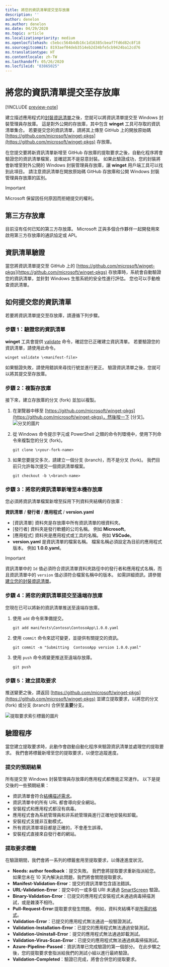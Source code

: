 ```yaml
---
title: 將您的資訊清單提交至存放庫
description: ''
author: denelon
ms.author: denelon
ms.date: 04/29/2020
ms.topic: article
ms.localizationpriority: medium
ms.openlocfilehash: c5ebcc564b4db16c1d16385cbeaf7fd6d82c8f18
ms.sourcegitcommit: 8193aef04deb3514eb2d34bfe5cb9424ba12cd76
ms.translationtype: HT
ms.contentlocale: zh-TW
ms.lasthandoff: 05/26/2020
ms.locfileid: "83865025"
---
```

# <a name="submit-your-manifest-to-the-repository"></a>將您的資訊清單提交至存放庫

[!INCLUDE [preview-note](../../includes/package-manager-preview.md)]

建立描述應用程式的[封裝資訊清單](manifest.md)之後，您就可以將資訊清單提交至 Windows 封裝管理員存放庫。 這是對外公開的存放庫，其中包含 **winget** 工具可存取的資訊清單集合。 若要提交您的資訊清單，請將其上傳至 GitHub 上的開放原始碼 [https://github.com/microsoft/winget-pkgs](https://github.com/microsoft/winget-pkgs) 存放庫。

在您提交要將新資訊清單新增至 GitHub 存放庫的提取要求之後，自動化程序將會驗證您的資訊清單檔案，並確認其不是惡意封裝。 如果此驗證成功，您的封裝將會新增至對外公開的 Windows 封裝管理員存放庫，讓 **winget** 用戶端工具可以找到此項目。 請注意資訊清單在開放原始碼 GitHub 存放庫和公開 Windows 封裝管理員存放庫的區別。

> [!IMPORTANT]
> Microsoft 保留因任何原因而拒絕提交的權利。

## <a name="third-party-repositories"></a>第三方存放庫

目前沒有任何已知的第三方存放庫。 Microsoft 正與多個合作夥伴一起開發用來啟用第三方存放庫的通訊協定或 API。

## <a name="manifest-validation"></a>資訊清單驗證

當您將資訊清單提交至 GitHub 上的 [https://github.com/microsoft/winget-pkgs](https://github.com/microsoft/winget-pkgs) 存放庫時，系統會自動驗證您的資訊清單，並針對 Windows 生態系統的安全性進行評估。 您也可以手動檢查資訊清單。

## <a name="how-to-submit-your-manifest"></a>如何提交您的資訊清單

若要將資訊清單提交至存放庫，請遵循下列步驟。

### <a name="step-1-validate-your-manifest"></a>步驟 1：驗證您的資訊清單

**winget** 工具會提供 [validate](..\winget\validate.md) 命令，確認您已正確建立資訊清單。 若要驗證您的資訊清單，請使用此命令。

```CMD
winget validate \<manifest-file>
```

如果驗證失敗，請使用錯誤來尋找行號並進行更正。 驗證資訊清單之後，您就可以將其提交至存放庫。

### <a name="step-2-clone-the-repository"></a>步驟 2：複製存放庫

接下來，建立存放庫的分叉 (fork) 並加以複製。

1. 在瀏覽器中移至 [https://github.com/microsoft/winget-pkgs](https://github.com/microsoft/winget-pkgs)，然後按一下 [分叉]。
    ![分叉的圖片](images\fork.png)

2. 從 Windows 命令提示字元或 PowerShell 之類的命令列環境中，使用下列命令來複製您的分叉 (fork)。
    ```CMD
    git clone \<your-fork-name>
    ```

 3. 如果您要提交多次，請建立一個分支 (branch)，而不是分叉 (fork)。 我們目前只允許每次提交一個資訊清單檔案。
    ```CMD
    git checkout -b \<branch-name>
    ```

### <a name="step-3-add-your-manifest-to-the-local-repository"></a>步驟 3：將您的資訊清單新增至本機存放庫

您必須將資訊清單檔案新增至採用下列資料夾結構的存放庫：

**資訊清單** / **發行者** / **應用程式** / **version.yaml**

* [資訊清單] 資料夾是存放庫中所有資訊清單的根資料夾。
* [發行者] 資料夾是發行軟體的公司名稱。 例如 **Microsoft**。
* [應用程式] 資料夾是應用程式或工具的名稱。 例如 **VSCode**。
* **version.yaml** 是資訊清單的檔案名稱。 檔案名稱必須設定為目前的應用程式版本。 例如 **1.0.0.yaml**。

>[!IMPORTANT]
> 資訊清單中的 `Id` 值必須符合資訊清單資料夾路徑中的發行者和應用程式名稱，而且資訊清單中的 `version` 值必須符合檔案名稱中的版本。 如需詳細資訊，請參閱[建立您的封裝資訊清單](manifest.md#tips-and-best-practices)。

### <a name="step-4-submit-your-manifest-to-the-remote-repository"></a>步驟 4：將您的資訊清單提交至遠端存放庫

您現在已可以將新的資訊清單推送至遠端存放庫。

1. 使用 `add` 命令來準備提交。
    ```CMD
    git add manifests\Contoso\ContosoApp\1.0.0.yaml
    ```

2. 使用 `commit` 命令來認可變更，並提供有關提交的資訊。
    ```CMD
    git commit -m "Submitting  ContosoApp version 1.0.0.yaml"
    ```

3. 使用 `push` 命令將變更推送至遠端存放庫。
    ```CMD
    git push
    ```

### <a name="step-5-create-a-pull-request"></a>步驟 5：建立提取要求

推送變更之後，請返回 [https://github.com/microsoft/winget-pkgs](https://github.com/microsoft/winget-pkgs) 並建立提取要求，以將您的分叉 (fork) 或分支 (branch) 合併至**主要**分支。

![提取要求索引標籤的圖片](images\pull-request.png)

## <a name="validation-process"></a>驗證程序

當您建立提取要求時，此動作會啟動自動化程序來驗證資訊清單並處理您的提取要求。 我們會將標籤新增至您的提取要求，以便您追蹤進度。

### <a name="submission-expectations"></a>提交的預期結果

所有提交至 Windows 封裝管理員存放庫的應用程式都應能正常運作。 以下是提交後的一些預期結果：

* 資訊清單會符合[結構描述需求](manifest.md#manifest-contents)。
* 資訊清單中的所有 URL 都會導向安全網站。
* 安裝程式和應用程式都沒有病毒。
* 應用程式會為系統管理員和非系統管理員進行正確地安裝和卸載。
* 安裝程式支援非互動模式。
* 所有資訊清單項目都是正確的，不會產生誤導。
* 安裝程式直接來自發行者的網站。

### <a name="pull-request-labels"></a>提取要求標籤

在驗證期間，我們會將一系列的標籤套用至提取要求，以傳達進度狀況。

* **Needs: author feedback**：提交失敗。 我們會將提取要求重新指派給您。 如果您未在 10 天內解決此問題，我們將會關閉提取要求。
* **Manifest-Validation-Error**：提交的資訊清單包含語法錯誤。
* **URL-Validation-Error**：提交中的一或多個 URI 未通過 [SmartScreen](https://docs.microsoft.com/windows/security/threat-protection/microsoft-defender-smartscreen/microsoft-defender-smartscreen-overview) 驗證。
* **Binary-Validation-Error**：已提交的應用程式安裝程式未通過病毒掃描測試，或是雜湊不相符。
* **Pull-Request-Error**:提取要求發生問題。 例如，資料夾結構不是[所需的格式](#step-3-add-your-manifest-to-the-local-repository)。
* **Validation-Error**：已提交的應用程式無法通過一般驗證測試。
* **Validation-Installation-Error**：已提交的應用程式無法通過安裝測試。
* **Validation-Uninstall-Error**：提交的應用程式無法通過卸載測試。
* **Validation-Virus-Scan-Error**：已提交的應用程式無法通過病毒掃描測試。
* **Azure-Pipeline-Passed**：資訊清單已完成驗證的第一個部分。 在此步驟之後，您的提取要求會指派給我們的測試小組以進行最終驗證。
* **Validation-Completed**：驗證已完成，將會合併您的提取要求。
